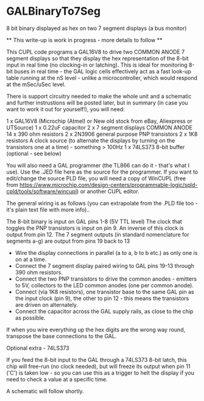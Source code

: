 # GALBinaryTo7Seg
8 bit binary displayed as hex on two 7 segment displays (a bus monitor)

** This write-up is  work in progress - more details to follow **

This CUPL code programs a GAL16V8 to drive two COMMON ANODE 7 segment displays so that they display the hex representation of the 8-bit input in real time (no clocking-in or latching). This is ideal for monitoring 8-bit buses in real time - the GAL logic cells effectively act as a fast look-up table running at the nS level - unlike a microcontroller, which would respond at the mSec/uSec level. 

There is support circuitry needed to make the whole unit and a schematic and further instrustions will be posted later, but in summary (in case you want to work it out for yourself!), you will need:

1 x GAL16V8 (Microchip (Atmel) or New old stock from eBay, Aliexpress or UTSource)
1 x 0.22uF capacitor
2 x 7 segment displays COMMON ANODE
14 x 390 ohm resistors
2 x 2N3906 general purpose PNP transistors
2 x 1K8 resistors
A clock source (to alternate the displays by turning on the transistors one at a time) - something > 100Hz
1 x 74LS373 8-bit buffer (optional - see below)

You will also need a GAL programmer (the TL866 can do it - that's what I use). Use the .JED file here as the source for the programmer. If you want to edit/change the source PLD file, you will need a copy of WinCUPL (free from https://www.microchip.com/design-centers/programmable-logic/spld-cpld/tools/software/wincupl) or another CUPL editor.

The general wiring is as follows (you can extrapolate from the .PLD file too - it's  plain text file with more info)..

The 8-bit binary is input on GAL pins 1-8 (5V TTL level)
The clock that toggles the PNP transistors is input on pin 9. 
An inverse of this clock is output from pin 12.
The 7 segment outputs (in standard nomenclature for segments a-g) are output from pins 19 back to 13

* Wire the display connections in parallel (a to a, b to b etc.) as only one is on at a time.
* Connect the 7 segment display paired wiring to GAL pins 19-13 through 390 ohm resistors. 
* Connect the two PNP transistors to drive the common anodes - emitters to 5V, collectors to the LED common anodes (one per common anode).
* Connect (via 1K8 resistors), one transistor base to the same GAL pin as the input clock (pin 9), the other to pin 12 - this means the transistors are driven on alternately.
* Connect the capacitor across the GAL supply rails, as close to the chip as possible.

If when you wire everything up the hex digits are the wrong way round, transpose the base connections to the GAL.

Optional extra - 74LS373

If you feed the 8-bit input to the GAL through a 74LS373 8-bit latch, this chip will free-run (no clock needed), but will freeze its output when pin 11 ('C') is taken low - so you can use this as a trigger to helt the display if you need to check a value at a specific time.

A schematic will follow shortly.
